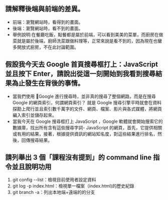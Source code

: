 ## 請解釋後端與前端的差異。
* 前端：瀏覽網站時，看得到的畫面。
* 後端：瀏覽網站時，看不到的畫面。
* 舉例說明:在餐廳吃飯，點餐都是屬於前端，可以看到美美的菜單，而廚房在做菜就是屬於後端，廚師洗菜跟做料理等，正常來說是看不到的，因為現在也蠻多開放式廚房，不在此討論範圍。


## 假設我今天去 Google 首頁搜尋框打上：JavaScript 並且按下 Enter，請說出從這一刻開始到我看到搜尋結果為止發生在背後的事情。
* 當我們使用 Google 進行搜尋時，並非真的搜尋了整個網路，而是在搜尋 Google 的網頁索引，何謂網頁索引？ 就是 Google 搜尋引擎平時就會在資料探勘上爬行並且索引數千萬字的文件、網頁、檔案、影片與各式媒體，將網頁編入索引並儲存起來。
* 當我今天在 Google 搜尋框打上 JavaScript ，Google 軟體就會開始搜索它的數據庫，找出所有含有這些搜尋字詞- JavaScript 的網頁，首先，它提供相關或有用的結果，接著，根據提供資訊的網站知名度，對這些結果進行排名，然後，回傳搜尋結果。


## 請列舉出 3 個「課程沒有提到」的 command line 指令並且說明功用
1. git config --list：檢視目前使用者設定資料
2. git log -p index.html：檢視單一檔案（index.html)的歷史紀錄
3. git branch -a：列出本地端+遠端的的分支